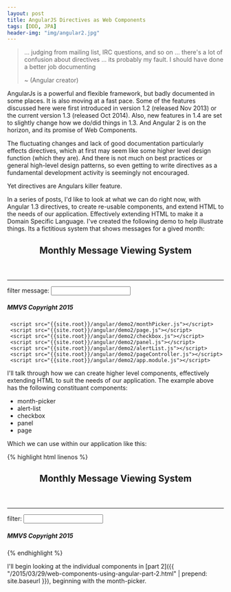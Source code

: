 ```yaml
---
layout: post
title: AngularJS Directives as Web Components
tags: [DDD, JPA]
header-img: "img/angular2.jpg"
---
```


>... judging from mailing list, IRC questions, and so on ... there's a lot of confusion about directives ... its probably my fault. I should have done a better job documenting
>
> ~ (Angular creator)

AngularJs is a powerful and flexible framework, but badly documented in some places. It is also moving at a fast pace. Some of the features discussed here were first introduced in version 1.2 (released Nov 2013) or the current version 1.3 (released Oct 2014). Also, new features in 1.4 are set to slightly change how we do/did things in 1.3. And Angular 2 is on the horizon, and its promise of Web Components.

The fluctuating changes and lack of good documentation particularly effects directives, which at first may seem like some higher level design function (which they are). And there is not much on best practices or general high-level design patterns, so even getting to write directives as a fundamental development activity is seemingly not encouraged.

Yet directives are Angulars killer feature.

In a series of posts, I'd like to look at what we can do right now, with Angular 1.3 directives, to create re-usable components, and extend HTML to the needs of our application. Effectively extending HTML to make it a Domain Specific Language. I've created the following demo to help illustrate things. Its a fictitious system that shows messages for a gived month:

<script src="{{site.root}}/angular/js/angular.js"></script>
 <div ng-app="app">
     <page ng-controller="PageController as ctrl">
         <header>
             <h2>Monthly Message Viewing System</h2>
         </header>
         <sidebar>
             <panel heading="Month picker">
                 <month-picker 
                     multi="[[[ ctrl.multiMode ]]]" 
                     month-selected-expression="ctrl.selectMonth(month)">
                 </month-picker>
             </panel>
             <panel heading='Options'>
                 <checkbox label="multi-mode" model="ctrl.multiMode  "></checkbox>
                 <checkbox class="text-danger" label="| danger" model="ctrl.showDanger"></checkbox>
                 <checkbox class="text-warning" label="| warning" model="ctrl.showWarning"></checkbox>
                 <checkbox class="text-info" label="| info" model="ctrl.showInfo"></checkbox>
                 <hr />
                 <span>
                     filter message: <input type='text' width="10" ng-model="ctrl.messageFilter"></input>
                 </span>
             </panel>
         </sidebar>
         <main>
             <panel heading="Alerts">
                 <alert-list
                     months="ctrl.currentMonth"
                     show-danger="ctrl.showDanger"
                     show-warning="ctrl.showWarning"
                     show-info="ctrl.showInfo"
                     filter="ctrl.messageFilter">
                 </alert-list>
             </panel>
         </main>
         <footer>
             <h5>MMVS Copyright 2015</h5>
         </footer>
     </page>
     
     <script src="{{site.root}}/angular/demo2/monthPicker.js"></script>
     <script src="{{site.root}}/angular/demo2/page.js"></script>
     <script src="{{site.root}}/angular/demo2/checkbox.js"></script>
     <script src="{{site.root}}/angular/demo2/panel.js"></script>
     <script src="{{site.root}}/angular/demo2/alertList.js"></script>
     <script src="{{site.root}}/angular/demo2/pageController.js"></script>
     <script src="{{site.root}}/angular/demo2/app.module.js"></script>
 </div>


I'll talk through how we can create higher level components, effectively extending HTML to suit the needs of our application. The example above has the following constituant components:

- month-picker
- alert-list
- checkbox
- panel
- page

Which we can use within our application like this:

{% highlight html linenos %}
<page ng-controller="PageController as ctrl">
	<header>
   	<h2>Monthly Message Viewing System</h2>
	</header>
	<sidebar>
		<panel heading="Month picker">
			<month-picker 
				multi="{{ ctrl.multiMode }}" 
				month-selected-expression="ctrl.selectMonth(month)">
			</month-picker>
		</panel>
		<panel heading='Options'>
			<checkbox label="multi-mode" model="ctrl.multiMode  "></checkbox>
			<checkbox class="text-danger" label="| danger" model="ctrl.showDanger"></checkbox>
			<checkbox class="text-warning" label="| warning" model="ctrl.showWarning"></checkbox>
			<checkbox class="text-info" label="| info" model="ctrl.showInfo"></checkbox>
			<hr />
			<span>filter: <input type='text' ng-model="ctrl.messageFilter"></input></span>
		</panel>
	</sidebar>
	<main>
		<panel heading="Alerts">
			<alert-list
				months="ctrl.currentMonth"
				show-danger="ctrl.showDanger"
				show-warning="ctrl.showWarning"
				show-info="ctrl.showInfo"
				filter="ctrl.messageFilter">
			</alert-list>
		</panel>
	</main>
	<footer>
		<h5>MMVS Copyright 2015</h5>
	</footer>
 </page>
 {% endhighlight %}
 
I'll begin looking at the individual components in [part 2]({{ "/2015/03/29/web-components-using-angular-part-2.html" | prepend: site.baseurl }}), beginning with the month-picker.

